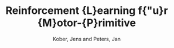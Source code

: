 ---
collection: journal
permalink: /publications/Kober2009KI
pubtype: journal 
title: "Reinforcement {L}earning f{\"u}r {M}otor-{P}rimitive" 
author: "Kober, Jens and Peters, Jan" 
year: 2009
avenue: K{\"u}nstliche Intelligenz 
url: https://web.archive.org/web/20180813193838/http://www.kuenstliche-intelligenz.de/archives/ki-journal-20160917/index.php-id=7779.html 
pages: 38--40 
code:  
video:  
abstract: 
---